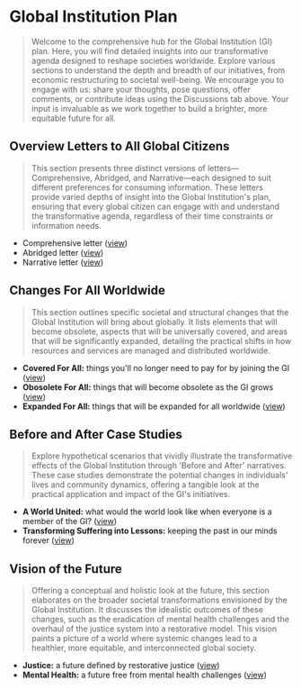 # Global Institution Plan
> Welcome to the comprehensive hub for the Global Institution (GI) plan. Here, you will find detailed insights into our transformative agenda designed to reshape societies worldwide. Explore various sections to understand the depth and breadth of our initiatives, from economic restructuring to societal well-being. We encourage you to engage with us: share your thoughts, pose questions, offer comments, or contribute ideas using the Discussions tab above. Your input is invaluable as we work together to build a brighter, more equitable future for all.

## Overview Letters to All Global Citizens
> This section presents three distinct versions of letters—Comprehensive, Abridged, and Narrative—each designed to suit different preferences for consuming information. These letters provide varied depths of insight into the Global Institution's plan, ensuring that every global citizen can engage with and understand the transformative agenda, regardless of their time constraints or information needs.
- Comprehensive letter ([view](docs/letter-comprehensive.md))
- Abridged letter ([view](docs/letter-abridged.md))
- Narrative letter ([view](docs/letter-narrative.md))

## Changes For All Worldwide
> This section outlines specific societal and structural changes that the Global Institution will bring about globally. It lists elements that will become obsolete, aspects that will be universally covered, and areas that will be significantly expanded, detailing the practical shifts in how resources and services are managed and distributed worldwide. 
- **Covered For All:** things you'll no longer need to pay for by joining the GI ([view](docs/all-covered.md))
- **Obosolete For All:** things that will become obsolete as the GI grows ([view](docs/all-obsolete.md))
- **Expanded For All:** things that will be expanded for all worldwide ([view](docs/all-expanded.md))

## Before and After Case Studies
> Explore hypothetical scenarios that vividly illustrate the transformative effects of the Global Institution through 'Before and After' narratives. These case studies demonstrate the potential changes in individuals' lives and community dynamics, offering a tangible look at the practical application and impact of the GI's initiatives.
- **A World United:** what would the world look like when everyone is a member of the GI? ([view](docs/case-study-global.md))
- **Transforming Suffering into Lessons:** keeping the past in our minds forever ([view](docs/case-study-suffering.md))

## Vision of the Future
> Offering a conceptual and holistic look at the future, this section elaborates on the broader societal transformations envisioned by the Global Institution. It discusses the idealistic outcomes of these changes, such as the eradication of mental health challenges and the overhaul of the justice system into a restorative model. This vision paints a picture of a world where systemic changes lead to a healthier, more equitable, and interconnected global society.
- **Justice:** a future defined by restorative justice ([view](docs/vision-justice.md))
- **Mental Health:** a future free from mental health challenges ([view](docs/vision-mental-health.md))
